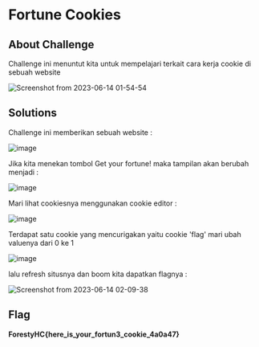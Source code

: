 # Fortune Cookies

## About Challenge
Challenge ini menuntut kita untuk mempelajari terkait cara kerja cookie di sebuah website

![Screenshot from 2023-06-14 01-54-54](https://github.com/yogasungkowo/CTF-WRITEUP/assets/93362737/a5cbed60-8f3d-4619-b775-1680a73fd1df)

## Solutions
Challenge ini memberikan sebuah website :

![image](https://github.com/qodrizizi/CTF_WRITEUP/assets/111678241/8fdddf80-00d8-4fa7-982f-065565735c59)


Jika kita menekan tombol Get your fortune! maka tampilan akan berubah menjadi :

![image](https://github.com/qodrizizi/CTF_WRITEUP/assets/111678241/bb86071b-e73c-44fd-917f-dbd6476a5216)

Mari lihat cookiesnya menggunakan cookie editor :

![image](https://github.com/qodrizizi/CTF_WRITEUP/assets/111678241/2e2b2b31-42cf-4409-9b68-e31f441a8368)


Terdapat satu cookie yang mencurigakan yaitu cookie 'flag' mari ubah valuenya dari 0 ke 1

![image](https://github.com/qodrizizi/CTF_WRITEUP/assets/111678241/86e7a6a5-e403-45a7-bb9f-3119130f1d00)

lalu refresh situsnya dan boom kita dapatkan flagnya :

![Screenshot from 2023-06-14 02-09-38](https://github.com/yogasungkowo/CTF-WRITEUP/assets/93362737/e27337a4-40fd-433f-837b-05d9666a8ec2)

## Flag

**ForestyHC{here_is_your_fortun3_cookie_4a0a47}**
